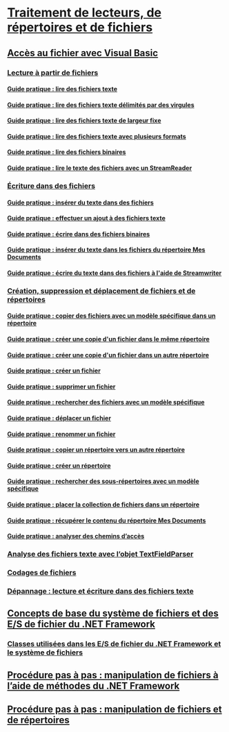 # [Traitement de lecteurs, de répertoires et de fichiers](processing.md)
## [Accès au fichier avec Visual Basic](file-access.md)
### [Lecture à partir de fichiers](reading-from-files.md)
#### [Guide pratique : lire des fichiers texte](how-to-read-from-text-files.md)
#### [Guide pratique : lire des fichiers texte délimités par des virgules](how-to-read-from-comma-delimited-text-files.md)
#### [Guide pratique : lire des fichiers texte de largeur fixe](how-to-read-from-fixed-width-text-files.md)
#### [Guide pratique : lire des fichiers texte avec plusieurs formats](how-to-read-from-text-files-with-multiple-formats.md)
#### [Guide pratique : lire des fichiers binaires](how-to-read-from-binary-files.md)
#### [Guide pratique : lire le texte des fichiers avec un StreamReader](how-to-read-text-from-files-with-a-streamreader.md)
### [Écriture dans des fichiers](writing-to-files.md)
#### [Guide pratique : insérer du texte dans des fichiers](how-to-write-text-to-files.md)
#### [Guide pratique : effectuer un ajout à des fichiers texte](how-to-append-to-text-files.md)
#### [Guide pratique : écrire dans des fichiers binaires](how-to-write-to-binary-files.md)
#### [Guide pratique : insérer du texte dans les fichiers du répertoire Mes Documents](how-to-write-text-to-files-in-the-my-documents-directory.md)
#### [Guide pratique : écrire du texte dans des fichiers à l'aide de Streamwriter](how-to-write-text-to-files-with-a-streamwriter.md)
### [Création, suppression et déplacement de fichiers et de répertoires](creating-deleting-and-moving-files-and-directories.md)
#### [Guide pratique : copier des fichiers avec un modèle spécifique dans un répertoire](how-to-copy-files-with-a-specific-pattern-to-a-directory.md)
#### [Guide pratique : créer une copie d'un fichier dans le même répertoire](how-to-create-a-copy-of-a-file-in-the-same-directory.md)
#### [Guide pratique : créer une copie d'un fichier dans un autre répertoire](how-to-create-a-copy-of-a-file-in-a-different-directory.md)
#### [Guide pratique : créer un fichier](how-to-create-a-file.md)
#### [Guide pratique : supprimer un fichier](how-to-delete-a-file.md)
#### [Guide pratique : rechercher des fichiers avec un modèle spécifique](how-to-find-files-with-a-specific-pattern.md)
#### [Guide pratique : déplacer un fichier](how-to-move-a-file.md)
#### [Guide pratique : renommer un fichier](how-to-rename-a-file.md)
#### [Guide pratique : copier un répertoire vers un autre répertoire](how-to-copy-a-directory-to-another-directory.md)
#### [Guide pratique : créer un répertoire](how-to-create-a-directory.md)
#### [Guide pratique : rechercher des sous-répertoires avec un modèle spécifique](how-to-find-subdirectories-with-a-specific-pattern.md)
#### [Guide pratique : placer la collection de fichiers dans un répertoire](how-to-get-the-collection-of-files-in-a-directory.md)
#### [Guide pratique : récupérer le contenu du répertoire Mes Documents](how-to-retrieve-the-contents-of-the-my-documents-directory.md)
#### [Guide pratique : analyser des chemins d’accès](how-to-parse-file-paths.md)
### [Analyse des fichiers texte avec l’objet TextFieldParser](parsing-text-files-with-the-textfieldparser-object.md)
### [Codages de fichiers](file-encodings.md)
### [Dépannage : lecture et écriture dans des fichiers texte](troubleshooting-reading-from-and-writing-to-text-files.md)
## [Concepts de base du système de fichiers et des E/S de fichier du .NET Framework](basics-of-net-framework-file-io-and-the-file-system.md)
### [Classes utilisées dans les E/S de fichier du .NET Framework et le système de fichiers](classes-used-in-net-framework-file-io-and-the-file-system.md)
## [Procédure pas à pas : manipulation de fichiers à l’aide de méthodes du .NET Framework](walkthrough-manipulating-files-by-using-net-framework-methods.md)
## [Procédure pas à pas : manipulation de fichiers et de répertoires](walkthrough-manipulating-files-and-directories.md)
